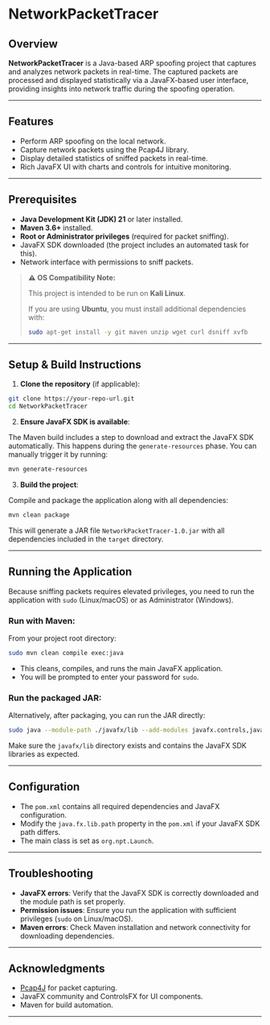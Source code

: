 # NetworkPacketTracer

## Overview

**NetworkPacketTracer** is a Java-based ARP spoofing project that captures and analyzes network packets in real-time. The captured packets are processed and displayed statistically via a JavaFX-based user interface, providing insights into network traffic during the spoofing operation.

---

## Features

* Perform ARP spoofing on the local network.
* Capture network packets using the Pcap4J library.
* Display detailed statistics of sniffed packets in real-time.
* Rich JavaFX UI with charts and controls for intuitive monitoring.

---

## Prerequisites

* **Java Development Kit (JDK) 21** or later installed.
* **Maven 3.6+** installed.
* **Root or Administrator privileges** (required for packet sniffing).
* JavaFX SDK downloaded (the project includes an automated task for this).
* Network interface with permissions to sniff packets.

> **⚠️ OS Compatibility Note:**
>
> This project is intended to be run on **Kali Linux**.
>
> If you are using **Ubuntu**, you must install additional dependencies with:
>
> ```bash
> sudo apt-get install -y git maven unzip wget curl dsniff xvfb
> ```

---

## Setup & Build Instructions

1. **Clone the repository** (if applicable):

```bash
git clone https://your-repo-url.git
cd NetworkPacketTracer
```

2. **Ensure JavaFX SDK is available**:

The Maven build includes a step to download and extract the JavaFX SDK automatically. This happens during the `generate-resources` phase. You can manually trigger it by running:

```bash
mvn generate-resources
```

3. **Build the project**:

Compile and package the application along with all dependencies:

```bash
mvn clean package
```

This will generate a JAR file `NetworkPacketTracer-1.0.jar` with all dependencies included in the `target` directory.

---

## Running the Application

Because sniffing packets requires elevated privileges, you need to run the application with `sudo` (Linux/macOS) or as Administrator (Windows).

### Run with Maven:

From your project root directory:

```bash
sudo mvn clean compile exec:java
```

* This cleans, compiles, and runs the main JavaFX application.
* You will be prompted to enter your password for `sudo`.

### Run the packaged JAR:

Alternatively, after packaging, you can run the JAR directly:

```bash
sudo java --module-path ./javafx/lib --add-modules javafx.controls,javafx.fxml,javafx.swing -jar target/NetworkPacketTracer-1.0.jar
```

Make sure the `javafx/lib` directory exists and contains the JavaFX SDK libraries as expected.

---

## Configuration

* The `pom.xml` contains all required dependencies and JavaFX configuration.
* Modify the `java.fx.lib.path` property in the `pom.xml` if your JavaFX SDK path differs.
* The main class is set as `org.npt.Launch`.

---

## Troubleshooting

* **JavaFX errors**: Verify that the JavaFX SDK is correctly downloaded and the module path is set properly.
* **Permission issues**: Ensure you run the application with sufficient privileges (`sudo` on Linux/macOS).
* **Maven errors**: Check Maven installation and network connectivity for downloading dependencies.

---

## Acknowledgments

* [Pcap4J](https://github.com/kaitoy/pcap4j) for packet capturing.
* JavaFX community and ControlsFX for UI components.
* Maven for build automation.

---